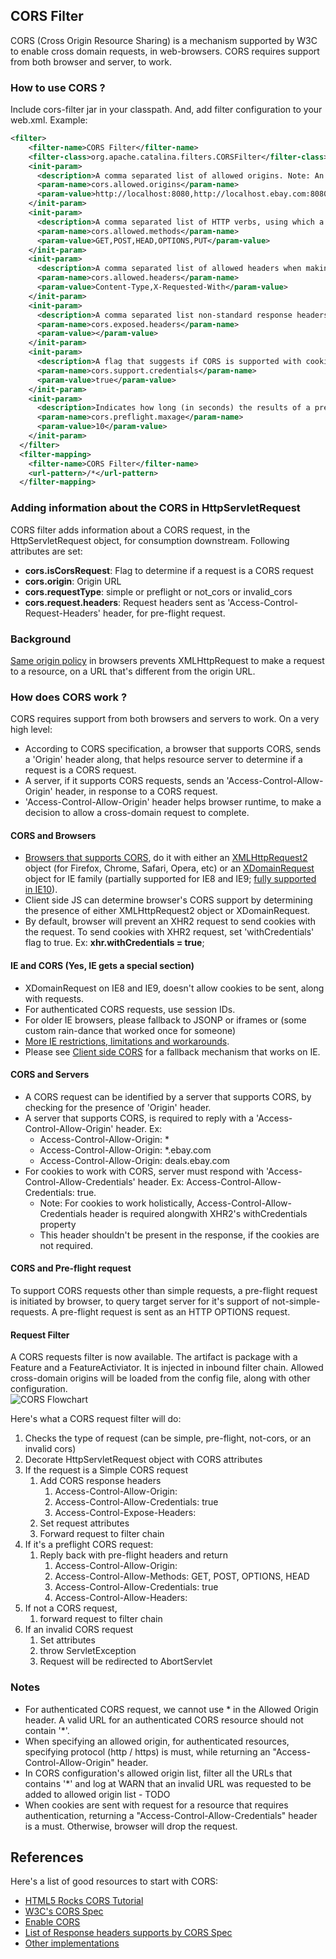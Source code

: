 ## CORS Filter

CORS (Cross Origin Resource Sharing) is a mechanism supported by W3C to enable cross domain requests, in web-browsers. CORS requires support from both browser and server, to work.

### How to use CORS ?
Include cors-filter jar in your classpath. And, add filter configuration to your web.xml. Example:
```xml
<filter>
    <filter-name>CORS Filter</filter-name>
    <filter-class>org.apache.catalina.filters.CORSFilter</filter-class>
    <init-param>
      <description>A comma separated list of allowed origins. Note: An '*' cannot be used for an allowed origin when using credentials.</description>
      <param-name>cors.allowed.origins</param-name>
      <param-value>http://localhost:8080,http://localhost.ebay.com:8080</param-value>
    </init-param>
    <init-param>
      <description>A comma separated list of HTTP verbs, using which a CORS request can be made.</description>
      <param-name>cors.allowed.methods</param-name>
      <param-value>GET,POST,HEAD,OPTIONS,PUT</param-value>
    </init-param>
    <init-param>
      <description>A comma separated list of allowed headers when making a non simple CORS request.</description>
      <param-name>cors.allowed.headers</param-name>
      <param-value>Content-Type,X-Requested-With</param-value>
    </init-param>
    <init-param>
      <description>A comma separated list non-standard response headers that will be exposed to XHR2 object.</description>
      <param-name>cors.exposed.headers</param-name>
      <param-value></param-value>
    </init-param>
    <init-param>
      <description>A flag that suggests if CORS is supported with cookies</description>
      <param-name>cors.support.credentials</param-name>
      <param-value>true</param-value>
    </init-param>
    <init-param>
      <description>Indicates how long (in seconds) the results of a preflight request can be cached in a preflight result cache.</description>
      <param-name>cors.preflight.maxage</param-name>
      <param-value>10</param-value>
    </init-param>
  </filter>
  <filter-mapping>
    <filter-name>CORS Filter</filter-name>
    <url-pattern>/*</url-pattern>
  </filter-mapping>
```

### Adding information about the CORS in HttpServletRequest
CORS filter adds information about a CORS request, in the HttpServletRequest object, for consumption downstream. Following attributes are set:

* **cors.isCorsRequest**: Flag to determine if a request is a CORS request
* **cors.origin**: Origin URL
* **cors.requestType**: simple or preflight or not_cors or invalid_cors
* **cors.request.headers**: Request headers sent as 'Access-Control-Request-Headers' header, for pre-flight request.

### Background
[Same origin policy](http://en.wikipedia.org/wiki/Same_origin_policy) in browsers prevents XMLHttpRequest to make a request to a resource, on a URL that's different from the origin URL.

###  How does CORS work ?
CORS requires support from both browsers and servers to work. On a very high level:
* According to CORS specification, a browser that supports CORS, sends a 'Origin' header along, that helps resource server to determine if a request is a CORS request.
* A server, if it supports CORS requests, sends an 'Access-Control-Allow-Origin' header, in response to a CORS request.
* 'Access-Control-Allow-Origin' header helps browser runtime, to make a decision to allow a cross-domain request to complete.

#### CORS and Browsers
* [Browsers that supports CORS](http://caniuse.com/cors), do it with either an [XMLHttpRequest2](http://www.w3.org/TR/XMLHttpRequest/) object (for Firefox, Chrome, Safari, Opera, etc) or an [XDomainRequest](http://msdn.microsoft.com/en-us/library/ie/cc288060.aspx) object for IE family (partially supported for IE8 and IE9; [fully supported in IE10](http://blogs.msdn.com/b/ie/archive/2012/02/09/cors-for-xhr-in-ie10.aspx)). 
* Client side JS can determine browser's CORS support by determining the presence of either XMLHttpRequest2 object or XDomainRequest.
* By default, browser will prevent an XHR2 request to send cookies with the request. To send cookies with XHR2 request, set 'withCredentials' flag to true. Ex: **xhr.withCredentials = true**;

#### IE and CORS (Yes, IE gets a special section)
* XDomainRequest on IE8 and IE9, doesn't allow cookies to be sent, along with requests.
* For authenticated CORS requests, use session IDs.
* For older IE browsers, please fallback to JSONP or iframes or (some custom rain-dance that worked once for someone)
* [More IE restrictions, limitations and workarounds](http://blogs.msdn.com/b/ieinternals/archive/2010/05/13/xdomainrequest-restrictions-limitations-and-workarounds.aspx).
* Please see [Client side CORS](https://github.scm.corp.ebay.com/mosoni/cors/wiki/Client-Side-CORS) for a fallback mechanism that works on IE.

#### CORS and Servers
* A CORS request can be identified by a server that supports CORS, by checking for the presence of 'Origin' header.
* A server that supports CORS, is required to reply with a 'Access-Control-Allow-Origin' header. Ex: 
  * Access-Control-Allow-Origin: * 
  * Access-Control-Allow-Origin: *.ebay.com
  * Access-Control-Allow-Origin: deals.ebay.com
* For cookies to work with CORS, server must respond with 'Access-Control-Allow-Credentials' header. Ex: Access-Control-Allow-Credentials: true. 
  * Note: For cookies to work holistically, Access-Control-Allow-Credentials header is required alongwith XHR2's withCredentials property
  * This header shouldn't be present in the response, if the cookies are not required.

#### CORS and Pre-flight request
To support CORS requests other than simple requests, a pre-flight request is initiated by browser, to query target server for it's support of not-simple-requests. A pre-flight request is sent as an HTTP OPTIONS request.

#### Request Filter
A CORS requests filter is now available. The artifact is package with a Feature and a FeatureActiviator. It is injected in inbound filter chain. Allowed cross-domain origins will be loaded from the config file, along with other configuration.              
![CORS Flowchart](https://github.scm.corp.ebay.com/mosoni/cors/wiki/images/cors_filter_flowchart.png)

Here's what a CORS request filter will do:

1. Checks the type of request (can be simple, pre-flight, not-cors, or an invalid cors)
1. Decorate HttpServletRequest object with CORS attributes
1. If the request is a Simple CORS request
   1. Add CORS response headers
      1. Access-Control-Allow-Origin: <origin-from-which-request-originates>
      1. Access-Control-Allow-Credentials: true
      1. Access-Control-Expose-Headers: <if-any>
   1. Set request attributes
   1. Forward request to filter chain
1. If it's a preflight CORS request:
   1. Reply back with pre-flight headers and return
      1. Access-Control-Allow-Origin: <origin-from-which-request-originates>
      1. Access-Control-Allow-Methods: GET, POST, OPTIONS, HEAD
      1. Access-Control-Allow-Credentials: true
      1. Access-Control-Allow-Headers: <if-any>
1. If not a CORS request, 
   1. forward request to filter chain
1. If an invalid CORS request
   1. Set attributes
   1. throw ServletException
   1. Request will be redirected to AbortServlet

### Notes
* For authenticated CORS request, we cannot use * in the Allowed Origin header. A valid URL for an authenticated CORS resource should not contain '*'.
* When specifying an allowed origin, for authenticated resources, specifying protocol (http / https) is must, while returning an "Access-Control-Allow-Origin" header.
* In CORS configuration's allowed origin list, filter all the URLs that contains '*' and log at WARN that an invalid URL was requested to be added to allowed origin list - TODO
* When cookies are sent with request for a resource that requires authentication, returning a "Access-Control-Allow-Credentials" header is a must. Otherwise, browser will drop the request.

## References
Here's a list of good resources to start with CORS:

* [HTML5 Rocks CORS Tutorial](http://www.html5rocks.com/en/tutorials/cors/)
* [W3C's CORS Spec](http://www.w3.org/TR/cors/)
* [Enable CORS](http://enable-cors.org)
* [List of Response headers supports by CORS Spec](http://www.w3.org/TR/cors/#syntax)
* [Other implementations](http://software.dzhuvinov.com/cors-filter.html)
